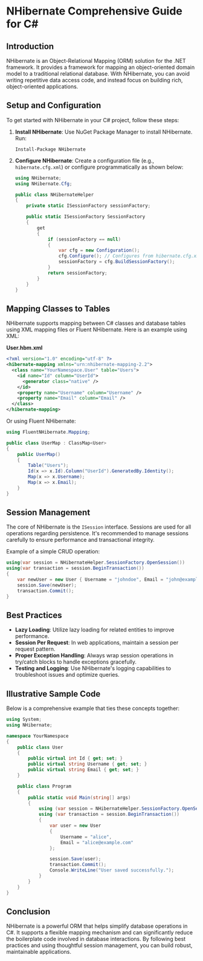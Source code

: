 <!-- 2025-03-31T03:01:57Z -->

# NHibernate Comprehensive Guide for C#

## Introduction

NHibernate is an Object-Relational Mapping (ORM) solution for the .NET framework. It provides a framework for mapping an object-oriented domain model to a traditional relational database. With NHibernate, you can avoid writing repetitive data access code, and instead focus on building rich, object-oriented applications.

## Setup and Configuration

To get started with NHibernate in your C# project, follow these steps:

1. **Install NHibernate**: Use NuGet Package Manager to install NHibernate. Run:

    ```
    Install-Package NHibernate
    ```

2. **Configure NHibernate**: Create a configuration file (e.g., `hibernate.cfg.xml`) or configure programmatically as shown below:

    ```csharp
    using NHibernate;
    using NHibernate.Cfg;

    public class NHibernateHelper
    {
        private static ISessionFactory sessionFactory;

        public static ISessionFactory SessionFactory
        {
            get
            {
                if (sessionFactory == null)
                {
                    var cfg = new Configuration();
                    cfg.Configure(); // Configures from hibernate.cfg.xml
                    sessionFactory = cfg.BuildSessionFactory();
                }
                return sessionFactory;
            }
        }
    }
    ```

## Mapping Classes to Tables

NHibernate supports mapping between C# classes and database tables using XML mapping files or Fluent NHibernate. Here is an example using XML:

**User.hbm.xml**
```xml
<?xml version="1.0" encoding="utf-8" ?>
<hibernate-mapping xmlns="urn:nhibernate-mapping-2.2">
  <class name="YourNamespace.User" table="Users">
    <id name="Id" column="UserId">
      <generator class="native" />
    </id>
    <property name="Username" column="Username" />
    <property name="Email" column="Email" />
  </class>
</hibernate-mapping>
```

Or using Fluent NHibernate:

```csharp
using FluentNHibernate.Mapping;

public class UserMap : ClassMap<User>
{
    public UserMap()
    {
        Table("Users");
        Id(x => x.Id).Column("UserId").GeneratedBy.Identity();
        Map(x => x.Username);
        Map(x => x.Email);
    }
}
```

## Session Management

The core of NHibernate is the `ISession` interface. Sessions are used for all operations regarding persistence. It's recommended to manage sessions carefully to ensure performance and transactional integrity.

Example of a simple CRUD operation:

```csharp
using(var session = NHibernateHelper.SessionFactory.OpenSession())
using(var transaction = session.BeginTransaction())
{
    var newUser = new User { Username = "johndoe", Email = "john@example.com" };
    session.Save(newUser);
    transaction.Commit();
}
```

## Best Practices

- **Lazy Loading**: Utilize lazy loading for related entities to improve performance.
- **Session Per Request**: In web applications, maintain a session per request pattern.
- **Proper Exception Handling**: Always wrap session operations in try/catch blocks to handle exceptions gracefully.
- **Testing and Logging**: Use NHibernate's logging capabilities to troubleshoot issues and optimize queries.

## Illustrative Sample Code

Below is a comprehensive example that ties these concepts together:

```csharp
using System;
using NHibernate;

namespace YourNamespace
{
    public class User
    {
        public virtual int Id { get; set; }
        public virtual string Username { get; set; }
        public virtual string Email { get; set; }
    }

    public class Program
    {
        public static void Main(string[] args)
        {
            using (var session = NHibernateHelper.SessionFactory.OpenSession())
            using (var transaction = session.BeginTransaction())
            {
                var user = new User
                {
                    Username = "alice",
                    Email = "alice@example.com"
                };

                session.Save(user);
                transaction.Commit();
                Console.WriteLine("User saved successfully.");
            }
        }
    }
}
```

## Conclusion

NHibernate is a powerful ORM that helps simplify database operations in C#. It supports a flexible mapping mechanism and can significantly reduce the boilerplate code involved in database interactions. By following best practices and using thoughtful session management, you can build robust, maintainable applications.
